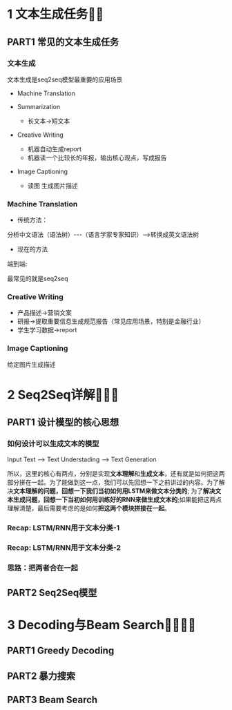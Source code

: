 # 1 文本生成任务🌟🌟

## PART1 常见的文本生成任务

### 文本生成

文本生成是seq2seq模型最重要的应用场景

- Machine Translation

- Summarization
  - 长文本->短文本

- Creative Writing
  - 机器自动生成report
  - 机器读一个比较长的年报，输出核心观点，写成报告

- Image Captioning
  - 读图 生成图片描述

### Machine Translation

- 传统方法：

分析中文语法（语法树）---（语言学家专家知识）-->转换成英文语法树

- 现在的方法

端到端:

最常见的就是seq2seq

### Creative Writing

- 产品描述->营销文案
- 研报->提取重要信息生成规范报告（常见应用场景，特别是金融行业）
- 学生学习数据->report

### Image Captioning

给定图片生成描述



# 2 Seq2Seq详解🌟🌟🌟

## PART1 设计模型的核心思想

### 如何设计可以生成文本的模型

Input Text --> Text Understading --> Text Generation

所以，这里的核心有两点，分别是实现**文本理解**和**生成文本**，还有就是如何把这两部分拼在一起。为了能做到这一点，我们可以先回想一下之前讲过的内容。为了解决**文本理解的问题，回想一下我们当初如何用LSTM来做文本分类的**; 为了**解决文本生成问题，回想一下当初如何用训练好的RNN来做生成文本的**;如果能把这两点理解清楚，最后需要考虑的是如何**把这两个模块拼接在一起**。

### Recap: LSTM/RNN用于文本分类-1

### Recap: LSTM/RNN用于文本分类-2

### 思路：把两者合在一起

## PART2 Seq2Seq模型

# 3 Decoding与Beam Search🌟🌟🌟🌟

## PART1 Greedy Decoding

## PART2 暴力搜索

## PART3 Beam Search
